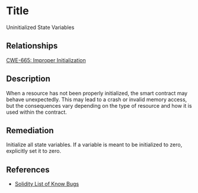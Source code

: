 # Title 
Uninitialized State Variables

## Relationships 
[CWE-665: Improper Initialization](https://cwe.mitre.org/data/definitions/665.html)

## Description 
When a resource has not been properly initialized, the smart contract may behave unexpectedly. This may lead to a crash or invalid memory access, but the consequences vary depending on the type of resource and how it is used within the contract.

## Remediation
Initialize all state variables. If a variable is meant to be initialized to zero, explicitly set it to zero.

## References 
* [Solidity List of Know Bugs](https://docs.soliditylang.org/en/latest/bugs.html?highlight=uninitialized#list-of-known-bugs)
